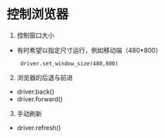 # 控制浏览器
1. 控制窗口大小
  * 有时希望以指定尺寸运行，例如移动端（480*800）
    ```
     driver.set_window_size(480,800)
    ```
2. 浏览器的后退与前进
  * driver.back()
  * driver.forward()

3. 手动刷新
  * driver.refresh()